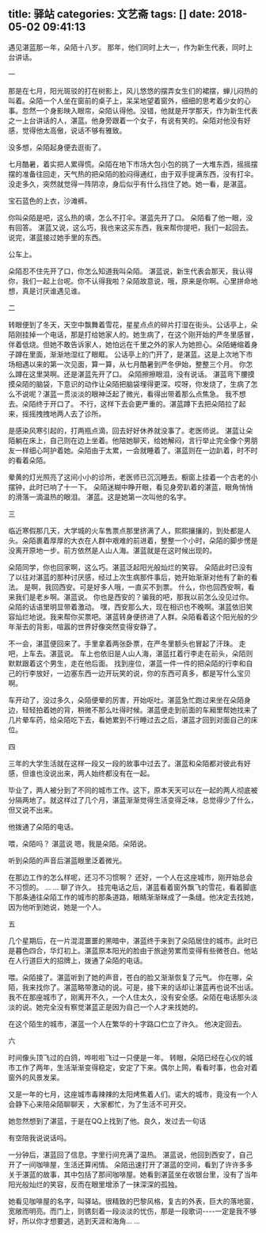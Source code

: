 title: 驿站
categories: 文艺斋
tags: []
date: 2018-05-02 09:41:13
---
遇见湛蓝那一年，朵陌十八岁。
那年，他们同时上大一，作为新生代表，同时上台讲话。

一

那是在七月，阳光斑驳的打在树影上，风儿悠悠的摆弄女生们的裙摆，蝉儿闷热的叫着。朵陌一个人坐在窗前的桌子上，呆呆地望着窗外，细细的思考着少女的心事。忽然一个身影映入眼帘，朵陌认得他。没错，他就是开学那天，作为新生代表之一上台讲话的人，湛蓝。他身旁跟着一个女子，有说有笑的。朵陌对他没有好感，觉得他太高傲，说话不够有雅致。

没多想，朵陌起身便去逛街了。

七月酷暑，着实把人累得慌。朵陌在地下市场大包小包的挑了一大堆东西，摇摇摆摆的准备往回走，天气热的把朵陌的脸闷得通红，由于双手提满东西，没有打伞。没走多久，突然就觉得一阵阴凉，身后似乎有什么挡住了她。她一看，是湛蓝。

宝石蓝色的上衣，沙滩裤。


你叫朵陌是吧，这么热的填，怎么不打伞。湛蓝先开了口。
朵陌看了他一眼，没有回答。
湛蓝又说，这么巧，我也来这买东西，我来帮你提吧，我们一起回去。说完，湛蓝接过她手里的东西。

公车上。

朵陌忍不住先开了口，你怎么知道我叫朵陌。
湛蓝说，新生代表会那天，我认得你，我们一起上台呢。你不认得我啦？朵陌故意说，哦，原来是你啊。心里拼命地想，真是讨厌谁遇见谁。


二

转眼便到了冬天，天空中飘舞着雪花，星星点点的碎片打湿在街头。公话亭上，朵陌刚挂掉一个电话，那是打给她家人的。她生病了，在这个刚开始的严冬里感冒，伴着低烧。但她不敢告诉家人，她怕远在千里之外的家人为她担心。朵陌蜷缩着身子蹲在里面，渐渐地湿红了眼眶。
公话亭上的门开了，是湛蓝。这是上次地下市场相遇以来的第一次见面，算一算，从七月酷暑到严冬伊始，整整三个月。
你怎么蹲在这里哭啊。还是湛蓝先开了口。
朵陌擦擦眼泪，没有说话。
湛蓝弯下腰摸摸朵陌的脑袋，下意识的动作让朵陌把脑袋埋得更深。哎呀，你发烧了，生病了怎么不说呢？湛蓝一贯淡淡的眼神泛起了微光，看得出带着那么点焦急。
我不想去。朵陌终于开口了。
不行，这样下去会更严重的。湛蓝蹲下去把朵陌拉了起来，摇摇拽拽地两人去了诊所。

是感染风寒引起的，打两瓶点滴，回去好好休养就没事了。老医师说。
湛蓝让朵陌躺在床上，自己则在边上坐着。他陪她聊天，给她解闷，言行举止完全像个男朋友一样细心呵护着她。朵陌由于太累，一会就睡着了。湛蓝则在一边趴着，时不时的看着朵陌。

晕黄的灯光照亮了这间小小的诊所，老医师已沉沉睡去。橱窗上挂着一个古老的小摆钟，此时已响了十一下。
朵陌迷糊中睁开眼，看见身旁趴着的湛蓝，眼角悄悄的滑落一滴温热的眼泪。
湛蓝。这是她第一次叫他的名字。

三

临近寒假那几天，大学城的火车售票点那里挤满了人，熙熙攘攘的，到处都是人头。朵陌裹着厚厚的大衣在人群中艰难的前进着，整整一个小时，朵陌的脚步愣是没离开原地一步。前方依然是人山人海。湛蓝就是在这时候出现的。

朵陌同学，你也回家啊，这么巧。湛蓝泛起阳光般灿烂的笑容。
朵陌此时已没有了以往对湛蓝的那种讨厌感，经过上次生病那件事后，她开始渐渐对他有了新的看法。
是啊，我回西安。可是好多人哦，一直买不到票。
什么，你也回西安啊，看来我们是老乡啊。湛蓝说。
你也是西安的？骗我的吧，那我以前怎么没见过你。朵陌的话语里明显带着激动。
嘿，西安那么大，现在相识也不晚啊。湛蓝依旧笑容灿烂地说。我来帮你买票吧。湛蓝转身便挤进了人群。朵陌看着这个阳光般的少年渐去的背影，喧嚣的世界好像突然变得安静了。

不一会，湛蓝便回来了。手里拿着两张卧票，在严冬里额头也冒起了汗珠。
走吧，上车去。湛蓝说。
车上也依旧是人山人海，湛蓝扛着行李走在前头，朵陌则默默跟着这个男生，走在他后面。
找到座位，湛蓝一件一件的把朵陌的行李和自己的行李放好，一边塞东西一边开玩笑的说，你的东西可真多，都是写什么宝贝啊。

车开动了，没过多久，朵陌便晕的厉害，开始呕吐。湛蓝急忙跑过来坐在朵陌身边，轻轻拍着她的背，稍微不那么吐得时候。湛蓝便走到前面的车厢里帮她找来了几片晕车药，给朵陌吃下去，看她累到不行睡过去之后，湛蓝才回到对面自己的床位。


四

三年的大学生活就在这样一段又一段的故事中过去了。湛蓝和朵陌都对彼此有好感，但谁也没说出来，两人始终都没有在一起。

毕业了，两人被分到了不同的城市工作。这下，原本天天可以在一起的两人彻底被分隔两地了。就这样过了几个月，湛蓝渐渐觉得生活变得乏味，总觉得少了什么，但又说不出来。

他拨通了朵陌的电话。

喂，朵陌吗？ 湛蓝说
嗯，我是朵陌。朵陌说。

听到朵陌的声音后湛蓝眼里泛着微光。

在那边工作的怎么样呢，还习不习惯啊？
还好，一个人在这座城市，刚开始总会不习惯的。
... ...
聊了许久。
挂完电话之后，湛蓝看着窗外飘飞的雪花，看着脚底下那条通往朵陌工作的城市的那条道路，眼睛渐渐眯成了一条缝。他决定去找她，因为他听到她说，她是一个人。


五

几个星期后，在一片混混噩噩的黑暗中，湛蓝终于来到了朵陌居住的城市。此时已是暮色四合，华灯初上。湛蓝原本阳光的脸由于旅途劳累而变得有些微苍白。他站在人行道巨大的招牌上，拨通了朵陌的电话。

喂。朵陌接了。湛蓝听到了她的声音，苍白的脸又渐渐恢复了元气。
你在哪，朵陌，我来找你了。湛蓝略带激动的说。可是，接下来的话却让湛蓝再也说不出话。
我不在那座城市了，刚离开不久，一个人住太久，没有安全感。朵陌在电话那头淡淡的说。她完全没有察觉湛蓝正是因为自己一个人才来找她的。

在这个陌生的城市，湛蓝一个人在繁华的十字路口伫立了许久。
他决定回去。


六

时间像头顶飞过的白鸽，哗啦啦飞过一只便是一年。
转眼，朵陌已经在心仪的城市工作了两年，生活渐渐变得稳定，安定了下来。偶尔上网，看看时事，也会对着窗外的风景发呆。

又是一年的七月，这座城市毒辣辣的太阳烤焦着人们。诺大的城市，竟没有一个人会静下心来陪朵陌聊聊天 ，大家都忙，为了生活不可开交。

她忽然想到了湛蓝，于是在QQ上找到了他。良久，发过去一句话

有空陪我说说话吗。

一分钟后，湛蓝回了信息。字里行间充满了温热。
湛蓝说，他回到西安了，自己开了一间咖啡屋，生活还算闲情。
朵陌迅速打开了湛蓝的空间，看到了许许多多关于湛蓝的故事，其中包括了那间咖啡屋。她看到湛蓝坐在收银台里，没有了当年阳光般灿烂的笑容，反而在眼里增添了一抹深深的孤独。

她看见咖啡屋的名字，叫驿站。很精致的巴黎风格，复古的外表，巨大的落地窗，宽敞而明亮。而门上，则镌刻着一段淡淡的忧伤，那是一段歌词----一定是我不够好，所以你才想要逃，逃到天涯和海角... ...
